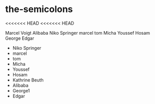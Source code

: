 # the-semicolons
<<<<<<< HEAD
<<<<<<< HEAD


Marcel Voigt
Alibaba
Niko Springer
marcel
tom
Micha
Youssef
Hosam
George
Edgar
- Niko Springer
- marcel
- tom
- Micha
- Youssef
- Hosam
- Kathrine Beuth
- Alibaba
- George1
- Edgar
